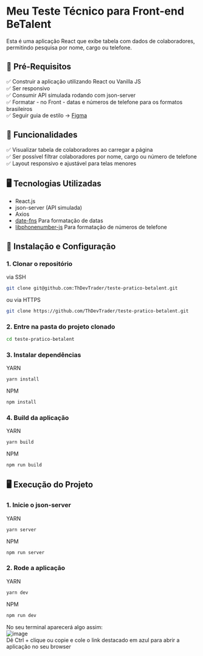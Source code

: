 # Meu Teste Técnico para Front-end BeTalent

Esta é uma aplicação React que exibe tabela com dados de colaboradores, permitindo pesquisa por nome, cargo ou telefone.

## 📌 Pré-Requisitos
✅ Construir a aplicação utilizando React ou Vanilla JS  
✅ Ser responsivo  
✅ Consumir API simulada rodando com json-server  
✅ Formatar - no Front - datas e números de telefone para os formatos brasileiros  
✅ Seguir guia de estilo -> [Figma](https://www.figma.com/file/yw6th52zE9bubewc6ayTg5/Teste-T%C3%A9cnico-Front-End-Be.?type=design&node-id=1%3A4&mode=dev&t=vVxs9eyKybrYmq4Z-1)  

## 📌 Funcionalidades
✅ Visualizar tabela de colaboradores ao carregar a página  
✅ Ser possível filtrar colaboradores por nome, cargo ou número de telefone  
✅ Layout responsivo e ajustável para telas menores  

## 🖥️ Tecnologias Utilizadas
- React.js
- json-server (API simulada)
- Axios
- [date-fns](https://www.npmjs.com/package/date-fns?activeTab=readme) Para formatação de datas
- [libphonenumber-js](https://www.npmjs.com/package/libphonenumber-js) Para formatação de números de telefone


## 🚀 Instalação e Configuração

### 1. Clonar o repositório  
via SSH
```bash
git clone git@github.com:ThDevTrader/teste-pratico-betalent.git
```
ou via HTTPS
```bash
git clone https://github.com/ThDevTrader/teste-pratico-betalent.git
```

### 2. Entre na pasta do projeto clonado
```bash
cd teste-pratico-betalent
```

### 3. Instalar dependências
YARN
```bash
yarn install
```
NPM
```bash
npm install
```

### 4. Build da aplicação
YARN
```bash
yarn build
```
NPM
```bash
npm run build
```

## 🖥️ Execução do Projeto

### 1. Inicie o json-server
YARN
```bash
yarn server
```
NPM
```bash
npm run server
```

### 2. Rode a aplicação
YARN
```bash
yarn dev
```
NPM
```bash
npm run dev
```

No seu terminal aparecerá algo assim:  
![image](https://github.com/user-attachments/assets/7b5038cf-37e6-44d0-a63a-7f489413bcdf)  
Dê Ctrl + clique ou copie e cole o link destacado em azul para abrir a aplicação no seu browser


